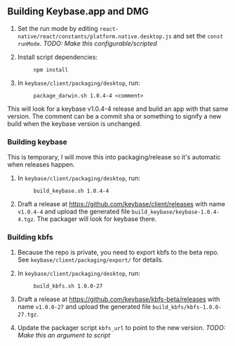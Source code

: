 ## Building Keybase.app and DMG

1. Set the run mode by editing `react-native/react/constants/platform.native.desktop.js` and set the `const runMode`. *TODO: Make this configurable/scripted*

2. Install script dependencies:

			npm install

3. In `keybase/client/packaging/desktop`, run:

			package_darwin.sh 1.0.4-4 <comment>

This will look for a keybase v1.0.4-4 release and build an app with that same version. The comment can be a commit sha or something to signify a new build when the keybase version is unchanged.

### Building keybase

This is temporary, I will move this into packaging/release so it's automatic when releases happen.

1. In `keybase/client/packaging/desktop`, run:

			build_keybase.sh 1.0.4-4

2. Draft a release at https://github.com/keybase/client/releases with name `v1.0.4-4` and upload the generated file `build_keybase/keybase-1.0.4-4.tgz`. The packager will look for keybase there.

### Building kbfs

1. Because the repo is private, you need to export kbfs to the beta repo. See `keybase/client/packaging/export/` for details.

2. In `keybase/client/packaging/desktop`, run:

			build_kbfs.sh 1.0.0-27

3. Draft a release at https://github.com/keybase/kbfs-beta/releases with name `v1.0.0-27` and upload the generated file `build_kbfs/kbfs-1.0.0-27.tgz`.

4. Update the packager script `kbfs_url` to point to the new version. *TODO: Make this an argument to script*
